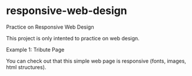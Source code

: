 # responsive-web-design
Practice on Responsive Web Design

This project is only intented to practice on web design.

Example 1: Tribute Page

You can check out that this simple web page is responsive (fonts, images, html structures).
